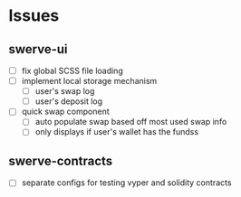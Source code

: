 # Issues


## swerve-ui

- [ ] fix global SCSS file loading
- [ ] implement local storage mechanism
  - [ ] user's swap log
  - [ ] user's deposit log
- [ ] quick swap component
  - [ ] auto populate swap based off most used swap info
  - [ ] only displays if user's wallet has the fundss

## swerve-contracts

- [ ] separate configs for testing vyper and solidity contracts